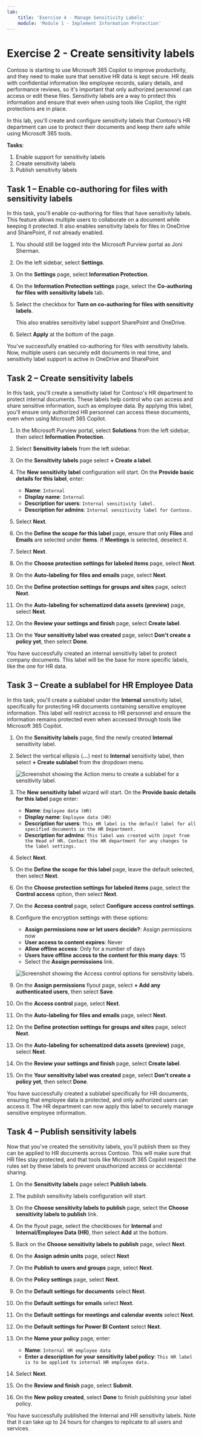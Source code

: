 ```yaml
---
lab:
    title: 'Exercise 4 - Manage Sensitivity Labels'
    module: 'Module 1 - Implement Information Protection'
---
```


# Exercise 2 - Create sensitivity labels

Contoso is starting to use Microsoft 365 Copilot to improve productivity, and they need to make sure that sensitive HR data is kept secure. HR deals with confidential information like employee records, salary details, and performance reviews, so it's important that only authorized personnel can access or edit these files. Sensitivity labels are a way to protect this information and ensure that even when using tools like Copilot, the right protections are in place.

In this lab, you'll create and configure sensitivity labels that Contoso's HR department can use to protect their documents and keep them safe while using Microsoft 365 tools.

**Tasks**:

1. Enable support for sensitivity labels
1. Create sensitivity labels
1. Publish sensitivity labels

## Task 1 – Enable co-authoring for files with sensitivity labels

In this task, you'll enable co-authoring for files that have sensitivity labels. This feature allows multiple users to collaborate on a document while keeping it protected. It also enables sensitivity labels for files in OneDrive and SharePoint, if not already enabled.

1. You should still be logged into the Microsoft Purview portal as Joni Sherman.

1. On the left sidebar, select **Settings**.

1. On the **Settings** page, select **Information Protection**.

1. On the **Information Protection settings** page, select the **Co-authoring for files with sensitivity labels** tab.

1. Select the checkbox for **Turn on co-authoring for files with sensitivity labels**.

   This also enables sensitivity label support SharePoint and OneDrive.

1. Select **Apply** at the bottom of the page.

You've successfully enabled co-authoring for files with sensitivity labels. Now, multiple users can securely edit documents in real time, and sensitivity label support is active in OneDrive and SharePoint

## Task 2 – Create sensitivity labels

In this task, you'll create a sensitivity label for Contoso's HR department to protect internal documents. These labels help control who can access and share sensitive information, such as employee data. By applying this label, you'll ensure only authorized HR personnel can access these documents, even when using Microsoft 365 Copilot.

1. In the Microsoft Purview portal, select **Solutions** from the left sidebar, then select **Information Protection**.

1. Select **Sensitivity labels** from the left sidebar.

1. On the **Sensitivity labels** page select **+ Create a label**.

1. The **New sensitivity label** configuration will start. On the **Provide basic details for this label**, enter:

    - **Name**: `Internal`
    - **Display name**: `Internal`
    - **Description for users**: `Internal sensitivity label.`
    - **Description for admins**: `Internal sensitivity label for Contoso.`

1. Select **Next**.

1. On the **Define the scope for this label** page, ensure that only **Files** and **Emails** are selected under **Items**. If **Meetings** is selected, deselect it.

1. Select **Next**.

1. On the **Choose protection settings for labeled items** page, select **Next**.

1. On the **Auto-labeling for files and emails** page, select **Next**.

1. On the **Define protection settings for groups and sites** page, select **Next**.

1. On the **Auto-labeling for schematized data assets (preview)** page, select **Next**.

1. On the **Review your settings and finish** page, select **Create label**.

1. On the **Your sensitivity label was created** page, select **Don't create a policy yet**, then select **Done**.

You have successfully created an internal sensitivity label to protect company documents. This label will be the base for more specific labels, like the one for HR data.

## Task 3 – Create a sublabel for HR Employee Data

In this task, you'll create a sublabel under the **Internal** sensitivity label, specifically for protecting HR documents containing sensitive employee information. This label will restrict access to HR personnel and ensure the information remains protected even when accessed through tools like Microsoft 365 Copilot.

1. On the **Sensitivity labels** page, find the newly created **Internal** sensitivity label.

1. Select the vertical ellipsis (**...**) next to **Internal** sensitivity label, then select **+ Create sublabel** from the dropdown menu.

   ![Screenshot showing the Action menu to create a sublabel for a sensitivity label.](/Instructions/Media/create-sublabel-button.png)

1. The **New sensitivity label** wizard will start. On the **Provide basic details for this label** page enter:

   - **Name**: `Employee data (HR)`
   - **Display name**: `Employee data (HR)`
   - **Description for users**: `This HR label is the default label for all specified documents in the HR Department.`
   - **Description for admins**: `This label was created with input from the Head of HR. Contact the HR department for any changes to the label settings.`

1. Select **Next**.

1. On the **Define the scope for this label** page, leave the default selected, then select **Next**.

1. On the **Choose protection settings for labeled items** page, select the **Control access** option, then select **Next**.

1. On the **Access control** page, select **Configure access control settings**.

1. Configure the encryption settings with these options:

   - **Assign permissions now or let users decide?**: Assign permissions now
   - **User access to content expires**: Never
   - **Allow offline access**: Only for a number of days
   - **Users have offline access to the content for this many days**: 15
   - Select the **Assign permissions** link.

   ![Screenshot showing the Access control options for sensitivity labels.](/Instructions/Media/access-control-options.png)

1. On the **Assign permissions** flyout page, select **+ Add any authenticated users**, then select **Save**.

1. On the **Access control** page, select **Next**.

1. On the **Auto-labeling for files and emails** page, select **Next**.

1. On the **Define protection settings for groups and sites** page, select **Next**.

1. On the **Auto-labeling for schematized data assets (preview)** page, select **Next**.

1. On the **Review your settings and finish** page, select **Create label**.

1. On the **Your sensitivity label was created** page, select **Don't create a policy yet**, then select **Done**.

You have successfully created a sublabel specifically for HR documents, ensuring that employee data is protected, and only authorized users can access it. The HR department can now apply this label to securely manage sensitive employee information.

## Task 4 – Publish sensitivity labels

Now that you've created the sensitivity labels, you'll publish them so they can be applied to HR documents across Contoso. This will make sure that HR files stay protected, and that tools like Microsoft 365 Copilot respect the rules set by these labels to prevent unauthorized access or accidental sharing.

1. On the **Sensitivity labels** page select **Publish labels**.

1. The publish sensitivity labels configuration will start.

1. On the **Choose sensitivity labels to publish** page, select the **Choose sensitivity labels to publish** link.

1. On the flyout page, select the checkboxes for **Internal** and **Internal/Employee Data (HR)**, then select **Add** at the bottom.

1. Back on the **Choose sensitivity labels to publish** page, select **Next**.

1. On the **Assign admin units** page, select **Next**

1. On the **Publish to users and groups** page, select **Next**.

1. On the **Policy settings** page, select **Next**.

1. On the **Default settings for documents** select **Next**.

1. On the **Default settings for emails** select **Next**.

1. On the **Default settings for meetings and calendar events** select **Next**.

1. On the **Default settings for Power BI Content** select **Next**.

1. On the **Name your policy** page, enter:

   - **Name**: `Internal HR employee data`
   - **Enter a description for your sensitivity label policy**: `This HR label is to be applied to internal HR employee data.`

1. Select **Next**.

1. On the **Review and finish** page, select **Submit**.

1. On the **New policy created**, select **Done** to finish publishing your label policy.

You have successfully published the Internal and HR sensitivity labels. Note that it can take up to 24 hours for changes to replicate to all users and services.
